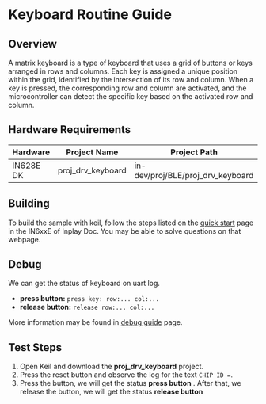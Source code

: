 # Keyboard Routine Guide

## Overview

A matrix keyboard is a type of keyboard that uses a grid of buttons or keys arranged in rows and columns. Each key is assigned a unique position within the grid, identified by the intersection of its row and column. When a key is pressed, the corresponding row and column are activated, and the microcontroller can detect the specific key based on the activated row and column.



## Hardware Requirements

| Hardware  | Project Name      | Project Path                      |
| --------- | ----------------- | --------------------------------- |
| IN628E DK | proj_drv_keyboard | in-dev/proj/BLE/proj_drv_keyboard |



## Building

To build the sample with keil, follow the steps listed on the [quick start](https://inplay-inc.github.io/docs/in6xxe/quick-start.html) page in the IN6xxE  of Inplay Doc. You may be able to solve questions on that webpage.



## Debug

We can get the status of keyboard on uart log.

- **press button:** `press key: row:... col:...`
- **release button:** `release row:... col:...`

More information may be found in  [debug guide](https://inplay-inc.github.io/docs/in6xxe/samples/Debug-Guide) page.



## Test Steps


1. Open Keil and download the **proj_drv_keyboard** project.
2. Press the reset button and observe the log for the text `CHIP ID =`.
3. Press the button, we will get the status **press button** . After that, we release the button, we will get the status **release button**